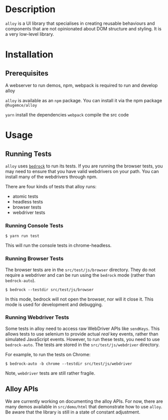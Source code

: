 # Description

`alloy` is a UI library that specialises in creating reusable behaviours and components that are not opinionated about DOM structure and styling. It is a very low-level library.

# Installation

## Prerequisites

A webserver to run demos, npm, webpack is required to run and develop alloy

`alloy` is available as an `npm` package. You can install it via the npm package `@hugemce/alloy`

`yarn` install the dependencies
`webpack` compile the src code

# Usage

## Running Tests

`alloy` uses [`bedrock`](https://www.npmjs.com/package/@hugemce/bedrock) to run its tests. If you are running the browser tests, you may need to ensure that you have valid webdrivers on your path. You can install many of the webdrivers through npm.

There are four kinds of tests that alloy runs:

* atomic tests
* headless tests
* browser tests
* webdriver tests

### Running Console Tests

`$ yarn run test`

This will run the console tests in chrome-headless.

### Running Browser Tests

The browser tests are in the `src/test/js/browser` directory. They do not require a webdriver and can be run using the `bedrock` mode (rather than `bedrock-auto`).

`$ bedrock --testdir src/test/js/browser`

In this mode, bedrock will not open the browser, nor will it close it. This mode is used for development and debugging.

### Running Webdriver Tests

Some tests in alloy need to access raw WebDriver APIs like `sendKeys`. This allows tests to use selenium to provide actual *real* key events, rather than simulated JavaScript events. However, to run these tests, you need to use `bedrock-auto`. The tests are stored in the `src/test/js/webdriver` directory.

For example, to run the tests on Chrome:

`$ bedrock-auto -b chrome --testdir src/test/js/webdriver`

Note, `webdriver` tests are still rather fragile.

## Alloy APIs

We are currently working on documenting the alloy APIs. For now, there are many demos available in `src/demo/html` that demonstrate how to use `alloy`. Be aware that the library is still in a state of constant adjustment.
